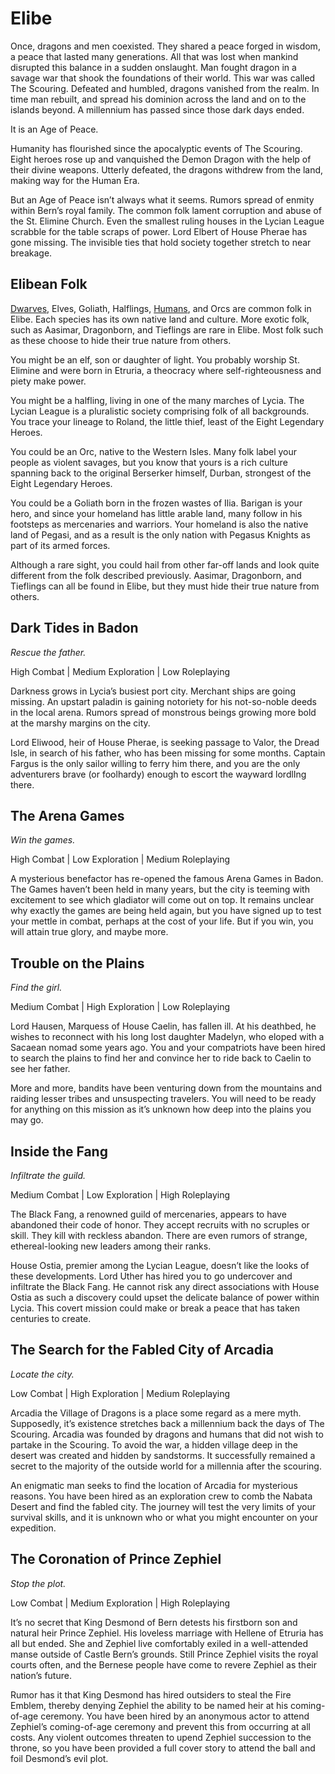 # Elibe

Once, dragons and men coexisted.
They shared a peace forged in wisdom, a peace that lasted many generations.
All that was lost when mankind disrupted this balance in a sudden onslaught.
Man fought dragon in a savage war that shook the foundations of their world.
This war was called The Scouring. Defeated and humbled, dragons vanished from the realm.
In time man rebuilt, and spread his dominion across the land and on to the islands beyond.
A millennium has passed since those dark days ended.

It is an Age of Peace.

Humanity has flourished since the apocalyptic events of The Scouring.
Eight heroes rose up and vanquished the Demon Dragon with the help of their divine weapons.
Utterly defeated, the dragons withdrew from the land, making way for the Human Era.

But an Age of Peace isn’t always what it seems.
Rumors spread of enmity within Bern’s royal family.
The common folk lament corruption and abuse of the St. Elimine Church.
Even the smallest ruling houses in the Lycian League scrabble for the table scraps of power.
Lord Elbert of House Pherae has gone missing.
The invisible ties that hold society together stretch to near breakage.

## Elibean Folk

[Dwarves](species/Dwarf.md), Elves, Goliath, Halflings, [Humans](species/Human.md), and Orcs are common folk in Elibe.
Each species has its own native land and culture.
More exotic folk, such as Aasimar, Dragonborn, and Tieflings are rare in Elibe.
Most folk such as these choose to hide their true nature from others.

You might be an elf, son or daughter of light. You probably worship St. Elimine and were born in Etruria, a theocracy where self-righteousness and piety make power.

You might be a halfling, living in one of the many marches of Lycia. The Lycian League is a pluralistic society comprising folk of all backgrounds. You trace your lineage to Roland, the little thief, least of the Eight Legendary Heroes.

You could be an Orc, native to the Western Isles. Many folk label your people as violent savages, but you know that yours is a rich culture spanning back to the original Berserker himself, Durban, strongest of the Eight Legendary Heroes.

You could be a Goliath born in the frozen wastes of Ilia. Barigan is your hero, and since your homeland has little arable land, many follow in his footsteps as mercenaries and warriors. Your homeland is also the native land of Pegasi, and as a result is the only nation with Pegasus Knights as part of its armed forces.

Although a rare sight, you could hail from other far-off lands and look quite different from the folk described previously. Aasimar, Dragonborn, and Tieflings can all be found in Elibe, but they must hide their true nature from others.

## Dark Tides in Badon

*Rescue the father.*

High Combat | Medium Exploration | Low Roleplaying

Darkness grows in Lycia’s busiest port city. Merchant ships are going missing. An upstart paladin is gaining notoriety for his not-so-noble deeds in the local arena. Rumors spread of monstrous beings growing more bold at the marshy margins on the city.

Lord Eliwood, heir of House Pherae, is seeking passage to Valor, the Dread Isle, in search of his father, who has been missing for some months. Captain Fargus is the only sailor willing to ferry him there, and you are the only adventurers brave (or foolhardy) enough to escort the wayward lordlIng there.

## The Arena Games

*Win the games.*

High Combat | Low Exploration | Medium Roleplaying

A mysterious benefactor has re-opened the famous Arena Games in Badon. The Games haven’t been held in many years, but the city is teeming with excitement to see which gladiator will come out on top. It remains unclear why exactly the games are being held again, but you have signed up to test your mettle in combat, perhaps at the cost of your life. But if you win, you will attain true glory, and maybe more.

## Trouble on the Plains

*Find the girl.*

Medium Combat | High Exploration | Low Roleplaying

Lord Hausen, Marquess of House Caelin, has fallen ill. At his deathbed, he wishes to reconnect with his long lost daughter Madelyn, who eloped with a Sacaean nomad some years ago. You and your compatriots have been hired to search the plains to find her and convince her to ride back to Caelin to see her father.

More and more, bandits have been venturing down from the mountains and raiding lesser tribes and unsuspecting travelers. You will need to be ready for anything on this mission as it’s unknown how deep into the plains you may go.

## Inside the Fang

*Infiltrate the guild.*

Medium Combat | Low Exploration | High Roleplaying

The Black Fang, a renowned guild of mercenaries, appears to have abandoned their code of honor. They accept recruits with no scruples or skill. They kill with reckless abandon. There are even rumors of strange, ethereal-looking new leaders among their ranks.

House Ostia, premier among the Lycian League, doesn’t like the looks of these developments. Lord Uther has hired you to go undercover and infiltrate the Black Fang. He cannot risk any direct associations with House Ostia as such a discovery could upset the delicate balance of power within Lycia. This covert mission could make or break a peace that has taken centuries to create.

## The Search for the Fabled City of Arcadia

*Locate the city.*

Low Combat | High Exploration | Medium Roleplaying

Arcadia the Village of Dragons is a place some regard as a mere myth. Supposedly, it’s existence stretches back a millennium back the days of The Scouring. Arcadia was founded by dragons and humans that did not wish to partake in the Scouring. To avoid the war, a hidden village deep in the desert was created and hidden by sandstorms. It successfully remained a secret to the majority of the outside world for a millennia after the scouring.

An enigmatic man seeks to find the location of Arcadia for mysterious reasons. You have been hired as an exploration crew to comb the Nabata Desert and find the fabled city. The journey will test the very limits of your survival skills, and it is unknown who or what you might encounter on your expedition.

## The Coronation of Prince Zephiel

*Stop the plot.*

Low Combat | Medium Exploration | High Roleplaying

It’s no secret that King Desmond of Bern detests his firstborn son and natural heir Prince Zephiel. His loveless marriage with Hellene of Etruria has all but ended. She and Zephiel live comfortably exiled in a well-attended manse outside of Castle Bern’s grounds. Still Prince Zephiel visits the royal courts often, and the Bernese people have come to revere Zephiel as their nation’s future.

Rumor has it that King Desmond has hired outsiders to steal the Fire Emblem, thereby denying Zephiel the ability to be named heir at his coming-of-age ceremony. You have been hired by an anonymous actor to attend Zephiel’s coming-of-age ceremony and prevent this from occurring at all costs. Any violent outcomes threaten to upend Zephiel succession to the throne, so you have been provided a full cover story to attend the ball and foil Desmond’s evil plot.
